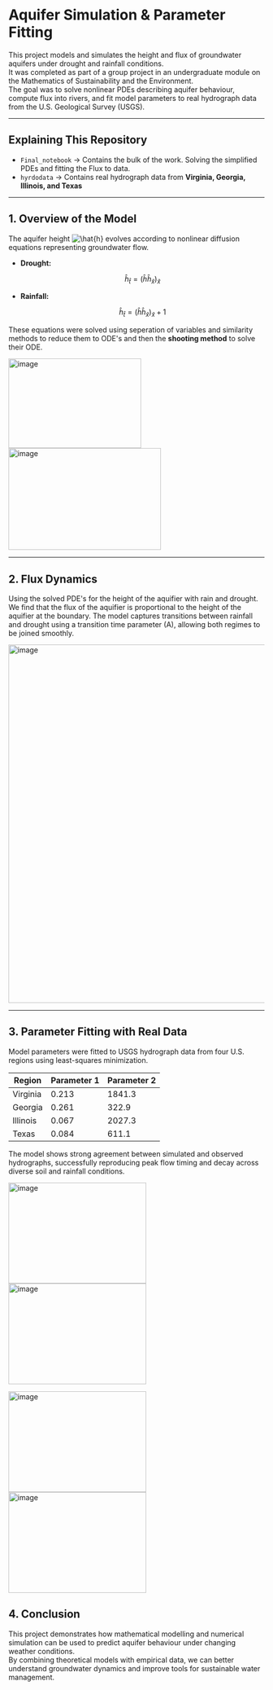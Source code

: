 # Aquifer Simulation & Parameter Fitting 

This project models and simulates the height and flux of groundwater aquifers under drought and rainfall conditions.  
It was completed as part of a group project in an undergraduate module on the Mathematics of Sustainability and the Environment.  
The goal was to solve nonlinear PDEs describing aquifer behaviour, compute flux into rivers, and fit model parameters to real hydrograph data from the U.S. Geological Survey (USGS).

---

## Explaining This Repository

- `Final_notebook` → Contains the bulk of the work. Solving the simplified PDEs and fitting the Flux to data.
- `hyrdodata` → Contains real hydrograph data from **Virginia, Georgia, Illinois, and Texas**

---

## 1. Overview of the Model

The aquifer height ![\hat{h}](https://latex.codecogs.com/svg.image?\hat{h}) evolves according to nonlinear diffusion equations representing groundwater flow.

- **Drought:**  
  ```math
  \hat{h}_{\hat{t}} = (\hat{h} \hat{h}_{\hat{x}})_{\hat{x}}
  ```

- **Rainfall:**  
  ```math
  \hat{h}_{\hat{t}} = (\hat{h} \hat{h}_{\hat{x}})_{\hat{x}} + 1
  ```

These equations were solved using seperation of variables and similarity methods to reduce them to ODE's and then the **shooting method** to solve their ODE.

<img width="261" height="176" alt="image" src="https://github.com/user-attachments/assets/7cbcef9f-fa14-49d3-8b22-dc9a01443238" /> <img width="300" height="200" alt="image" src="https://github.com/user-attachments/assets/efc13cab-fe74-4f32-a21b-9b97631880a6" />



---

## 2. Flux Dynamics

Using the solved PDE's for the height of the aquifier with rain and drought. We find that the flux of the aquifier is proportional to the height of the aquifier at the boundary. 
The model captures transitions between rainfall and drought using a transition time parameter (A), allowing both regimes to be joined smoothly. 

<img width="1019" height="704" alt="image" src="https://github.com/user-attachments/assets/45498530-54b6-4fe0-8937-3312e7b07956" />


---

## 3. Parameter Fitting with Real Data

Model parameters were fitted to USGS hydrograph data from four U.S. regions using least-squares minimization.

| Region   | Parameter 1  | Parameter 2 |
|-----------|-----------------------------------------------|----------------------------------------|
| Virginia  | 0.213                                         | 1841.3                                 |
| Georgia   | 0.261                                         | 322.9                                  |
| Illinois  | 0.067                                         | 2027.3                                 |
| Texas     | 0.084                                         | 611.1                                  |

The model shows strong agreement between simulated and observed hydrographs, successfully reproducing peak flow timing and decay across diverse soil and rainfall conditions.

<img width="270.5" height="198" alt="image" src="https://github.com/user-attachments/assets/98d190bf-f095-4db6-87ee-82c4a50a2216" />  <img width="270.5" height="198" alt="image" src="https://github.com/user-attachments/assets/875c807b-2ae1-4809-818a-b5df3cac966f" />

<img width="270.5" height="198" alt="image" src="https://github.com/user-attachments/assets/c57ac734-b766-4319-a110-cff382d3e467" />  <img width="270.5" height="198" alt="image" src="https://github.com/user-attachments/assets/40a53201-58f5-4ef8-b980-c4282e1125fc" />




## 4. Conclusion

This project demonstrates how mathematical modelling and numerical simulation can be used to predict aquifer behaviour under changing weather conditions.  
By combining theoretical models with empirical data, we can better understand groundwater dynamics and improve tools for sustainable water management.

